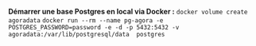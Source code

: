 **Démarrer une base Postgres en local via Docker :**
`docker volume create agoradata`
`docker run --rm --name pg-agora -e POSTGRES_PASSWORD=password -e -d -p 5432:5432 -v agoradata:/var/lib/postgresql/data  postgres`
